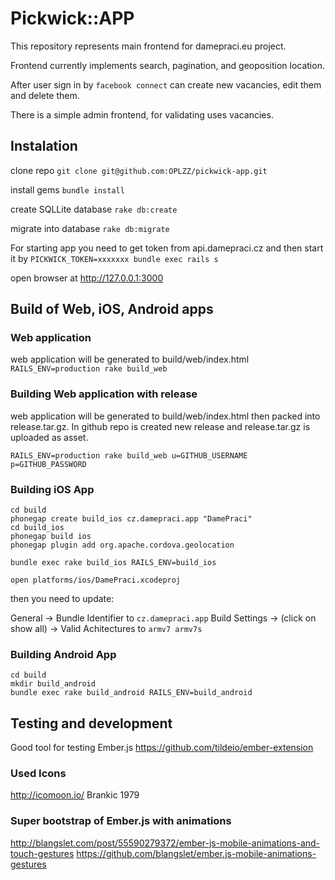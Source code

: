 # Pickwick::APP


This repository represents main frontend for damepraci.eu project.

Frontend currently implements search, pagination, and geoposition location.

After user sign in by `facebook connect` can create new vacancies, edit them and delete them.

There is a simple admin frontend, for validating uses vacancies.

## Instalation

clone repo
`git clone git@github.com:OPLZZ/pickwick-app.git`

install gems
`bundle install`

create SQLLite database
`rake db:create`

migrate into database
`rake db:migrate`

For starting app you need to get token from api.damepraci.cz
and then start it by
`PICKWICK_TOKEN=xxxxxxx bundle exec rails s`

open browser at http://127.0.0.1:3000

## Build of Web, iOS, Android apps

### Web application

web application will be generated to build/web/index.html 
`RAILS_ENV=production rake build_web`

### Building Web application with release

web application will be generated to build/web/index.html then packed into release.tar.gz. 
In github repo is created new release and release.tar.gz is uploaded as asset.

`RAILS_ENV=production rake build_web u=GITHUB_USERNAME p=GITHUB_PASSWORD`

### Building iOS App

```
cd build
phonegap create build_ios cz.damepraci.app "DamePraci"
cd build_ios
phonegap build ios
phonegap plugin add org.apache.cordova.geolocation

bundle exec rake build_ios RAILS_ENV=build_ios

open platforms/ios/DamePraci.xcodeproj
```

then you need to update:

General -> Bundle Identifier to `cz.damepraci.app`
Build Settings -> (click on show all) -> Valid Achitectures to `armv7 armv7s`

### Building Android App

```
cd build
mkdir build_android
bundle exec rake build_android RAILS_ENV=build_android
```

## Testing and development

Good tool for testing Ember.js
https://github.com/tildeio/ember-extension

### Used Icons
http://icomoon.io/
Brankic 1979

### Super bootstrap of Ember.js with animations
http://blangslet.com/post/55590279372/ember-js-mobile-animations-and-touch-gestures
https://github.com/blangslet/ember.js-mobile-animations-gestures

